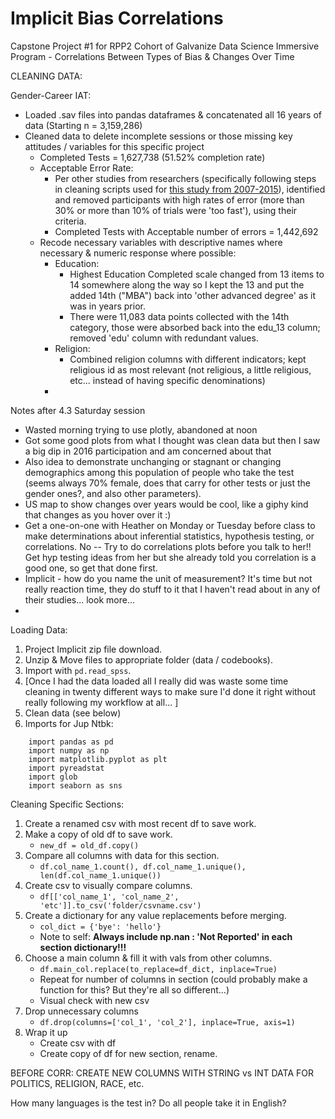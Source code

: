 # Implicit Bias Correlations
Capstone Project #1 for RPP2 Cohort of Galvanize Data Science Immersive Program - Correlations Between Types of Bias &amp; Changes Over Time


CLEANING DATA: 

Gender-Career IAT: 
* Loaded .sav files into pandas dataframes & concatenated all 16 years of data (Starting n = 3,159,286) 
*  Cleaned data to delete incomplete sessions or those missing key attitudes / variables for this specific project
    * Completed Tests = 1,627,738 (51.52% completion rate)
    * Acceptable Error Rate: 
        * Per other studies from researchers (specifically following steps in cleaning scripts used for [this study from 2007-2015](https://osf.io/k9vqc/)), identified and removed participants with high rates of error (more than 30% or more than 10% of trials were 'too fast'), using their criteria. 
        * Completed Tests with Acceptable number of errors = 1,442,692
    * Recode necessary variables with descriptive names where necessary & numeric response where possible: 
        * Education: 
            * Highest Education Completed scale changed from 13 items to 14 somewhere along the way so I kept the 13 and put the added 14th ("MBA") back into 'other advanced degree' as it was in years prior. 
            * There were 11,083 data points collected with the 14th category, those were absorbed back into the edu_13 column; removed 'edu' column with redundant values. 
        * Religion: 
            * Combined religion columns with different indicators; kept religious id as most relevant (not religious, a little religious, etc... instead of having specific denominations)
        * 

Notes after 4.3 Saturday session 
- Wasted morning trying to use plotly, abandoned at noon 
- Got some good plots from what I thought was clean data but then I saw a big dip in 2016 participation and am concerned about that
- Also idea to demonstrate unchanging or stagnant or changing demographics among this population of people who take the test (seems always 70% female, does that carry for other tests or just the gender ones?, and also other parameters). 
- US map to show changes over years would be cool, like a giphy kind that changes as you hover over it :) 
- Get a one-on-one with Heather on Monday or Tuesday before class to make determinations about inferential statistics, hypothesis testing, or correlations. No -- Try to do correlations plots before you talk to her!! Get hyp testing ideas from her but she already told you correlation is a good one, so get that done first. 
- Implicit - how do you name the unit of measurement? It's time but not really reaction time, they do stuff to it that I haven't read about in any of their studies... look more... 
- 

Loading Data: 
1. Project Implicit zip file download.
2. Unzip & Move files to appropriate folder (data / codebooks).
3. Import with `pd.read_spss`.
4. [Once I had the data loaded all I really did was waste some time cleaning in twenty different ways to make sure I'd done it right without really following my workflow at all... ]
5. Clean data (see below) 
6. Imports for Jup Ntbk: 
```
    import pandas as pd
    import numpy as np
    import matplotlib.pyplot as plt
    import pyreadstat
    import glob
    import seaborn as sns
```

Cleaning Specific Sections: 
1. Create a renamed csv with most recent df to save work. 
2. Make a copy of old df to save work. 
    * `new_df = old_df.copy()`    
3. Compare all columns with data for this section. 
    * `df.col_name_1.count(), df.col_name_1.unique(), len(df.col_name_1.unique())`
4. Create csv to visually compare columns. 
    * `df[['col_name_1', 'col_name_2', 'etc']].to_csv('folder/csvname.csv')`
5. Create a dictionary for any value replacements before merging. 
    * `col_dict = {'bye': 'hello'}`
    * Note to self: **Always include np.nan : 'Not Reported' in each section dictionary!!!**
6. Choose a main column & fill it with vals from other columns. 
    * `df.main_col.replace(to_replace=df_dict, inplace=True)`
    * Repeat for number of columns in section (could probably make a function for this? But they're all so different...)
    * Visual check with new csv
7. Drop unnecessary columns 
    * `df.drop(columns=['col_1', 'col_2'], inplace=True, axis=1)`
8. Wrap it up
    * Create csv with df
    * Create copy of df for new section, rename. 

BEFORE CORR: 
CREATE NEW COLUMNS WITH STRING vs INT DATA FOR POLITICS, RELIGION, RACE, etc. 

How many languages is the test in? Do all people take it in English? 

